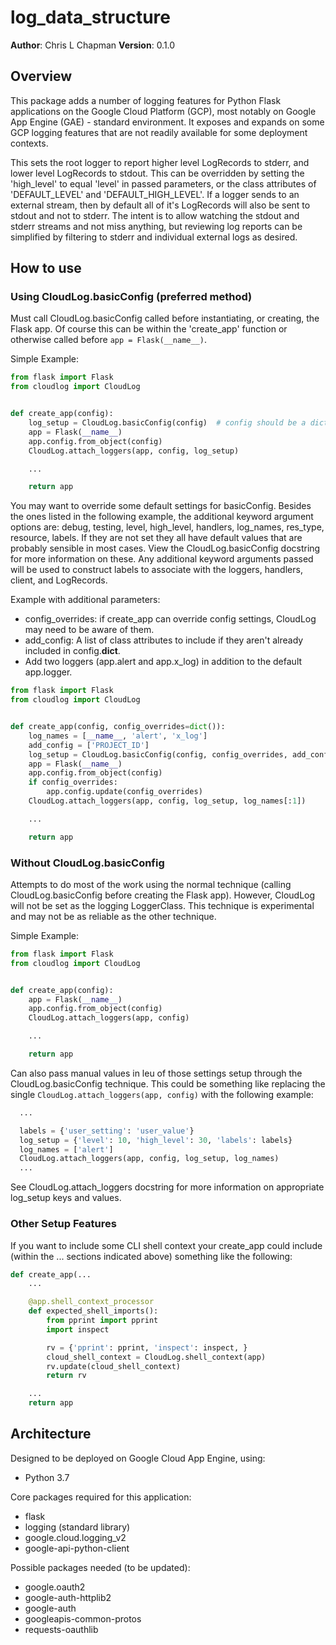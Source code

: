 # log_data_structure

**Author**: Chris L Chapman
**Version**: 0.1.0

## Overview

This package adds a number of logging features for Python Flask applications on the Google Cloud
Platform (GCP), most notably on Google App Engine (GAE) - standard environment. It exposes and expands on some GCP logging features that are not readily available for some deployment contexts.

This sets the root logger to report higher level LogRecords to stderr, and lower level LogRecords to stdout. This can be overridden by setting the 'high_level' to equal 'level' in passed parameters, or the class attributes of 'DEFAULT_LEVEL' and 'DEFAULT_HIGH_LEVEL'. If a logger sends to an external stream, then by default all of it's LogRecords will also be sent to stdout and not to stderr. The intent is to allow watching the stdout and stderr streams and not miss anything, but reviewing log reports can be simplified by filtering to stderr and individual external logs as desired.

## How to use

### Using CloudLog.basicConfig (preferred method)

Must call CloudLog.basicConfig called before instantiating, or creating, the Flask app. Of course this can be within the 'create_app' function or otherwise called before `app = Flask(__name__)`.

Simple Example:

```Python
from flask import Flask
from cloudlog import CloudLog


def create_app(config):
    log_setup = CloudLog.basicConfig(config)  # config should be a dict or Config instance.
    app = Flask(__name__)
    app.config.from_object(config)
    CloudLog.attach_loggers(app, config, log_setup)

    ...

    return app
```

You may want to override some default settings for basicConfig. Besides the ones listed in the following example, the additional keyword argument options are: debug, testing, level, high_level, handlers, log_names, res_type, resource, labels. If they are not set they all have default values that are probably sensible in most cases. View the CloudLog.basicConfig docstring for more information on these. Any additional keyword arguments passed will be used to construct labels to associate with the loggers, handlers, client, and LogRecords.

Example with additional parameters:

- config_overrides: if create_app can override config settings, CloudLog may need to be aware of them.
- add_config: A list of class attributes to include if they aren't already included in config.__dict__.
- Add two loggers (app.alert and app.x_log) in addition to the default app.logger.

```Python
from flask import Flask
from cloudlog import CloudLog


def create_app(config, config_overrides=dict()):
    log_names = [__name__, 'alert', 'x_log']
    add_config = ['PROJECT_ID']
    log_setup = CloudLog.basicConfig(config, config_overrides, add_config=add_config log_names=log_names)
    app = Flask(__name__)
    app.config.from_object(config)
    if config_overrides:
        app.config.update(config_overrides)
    CloudLog.attach_loggers(app, config, log_setup, log_names[:1])

    ...

    return app
```

### Without CloudLog.basicConfig

Attempts to do most of the work using the normal technique (calling CloudLog.basicConfig before creating the Flask app). However, CloudLog will not be set as the logging LoggerClass. This technique is experimental and may not be as reliable as the other technique.

Simple Example:

```Python
from flask import Flask
from cloudlog import CloudLog


def create_app(config):
    app = Flask(__name__)
    app.config.from_object(config)
    CloudLog.attach_loggers(app, config)

    ...

    return app
```

Can also pass manual values in leu of those settings setup through the CloudLog.basicConfig technique. This could be something like replacing the single `CloudLog.attach_loggers(app, config)` with the following example:

```Python
  ...

  labels = {'user_setting': 'user_value'}
  log_setup = {'level': 10, 'high_level': 30, 'labels': labels}
  log_names = ['alert']
  CloudLog.attach_loggers(app, config, log_setup, log_names)
  ...
```

See CloudLog.attach_loggers docstring for more information on appropriate log_setup keys and values.

### Other Setup Features

If you want to include some CLI shell context your create_app could include (within the ... sections indicated above) something like the following:

```Python
def create_app(...
    ...

    @app.shell_context_processor
    def expected_shell_imports():
        from pprint import pprint
        import inspect

        rv = {'pprint': pprint, 'inspect': inspect, }
        cloud_shell_context = CloudLog.shell_context(app)
        rv.update(cloud_shell_context)
        return rv

    ...
    return app
```

## Architecture

Designed to be deployed on Google Cloud App Engine, using:

- Python 3.7

Core packages required for this application:

- flask
- logging (standard library)
- google.cloud.logging_v2
- google-api-python-client

Possible packages needed (to be updated):

- google.oauth2
- google-auth-httplib2
- google-auth
- googleapis-common-protos
- requests-oauthlib
